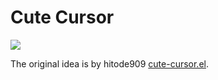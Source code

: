 # Cute Cursor
![](http://gifzo.net/wOO1PnnQNa.gif)

The original idea is by hitode909 [cute-cursor.el](https://gist.github.com/hitode909/339782).

